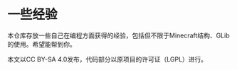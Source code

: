 # 一些经验

本仓库存放一些自己在编程方面获得的经验，包括但不限于Minecraft结构、GLib的使用。希望能帮到你。

本文以CC BY-SA 4.0发布，代码部分以原项目的许可证（LGPL）进行。
